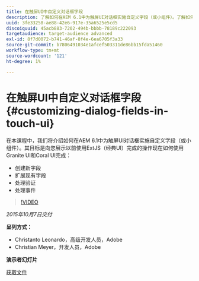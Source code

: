```yaml
---
title: 在触屏UI中自定义对话框字段
description: 了解如何在AEM 6.1中为触屏UI对话框实施自定义字段（或小组件）。了解如何使用Granite UI和Coral UI完成之前使用ExtJS（经典UI）完成的操作。
uuid: 3fe33258-ae88-42e6-917e-35a6525e5cd5
discoiquuid: 45acb883-7202-494b-bbbb-78189c222093
targetaudience: target-audience advanced
exl-id: 8f7d0072-b741-46af-8f4e-6ea6705f3a33
source-git-commit: b7806491034e1afcef503311de86bb15fda51460
workflow-type: tm+mt
source-wordcount: '121'
ht-degree: 1%

---
```


# 在触屏UI中自定义对话框字段{#customizing-dialog-fields-in-touch-ui}

在本课程中，我们将介绍如何在AEM 6.1中为触屏UI对话框实施自定义字段（或小组件）。其目标是向您展示以前使用ExtJS（经典UI）完成的操作现在如何使用Granite UI和Coral UI完成：

* 创建新字段
* 扩展现有字段
* 处理验证
* 处理事件

>[!VIDEO](https://video.tv.adobe.com/v/19373/?quality=9)

*2015年10月7日交付*

**呈列方式：**

* Christanto Leonardo，高级开发人员，Adobe
* Christian Meyer，开发人员，Adobe

**演示者幻灯片**

[获取文件](assets/aem-gems-customizing-touch-ui-dialog-fields.pdf)
<!--
[Get back to the Overview](https://helpx.adobe.com/experience-manager/kt/eseminars/gems/aem-index.html)
-->
